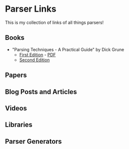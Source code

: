 # Parser Links

This is my collection of links of all things parsers!

## Books

- "Parsing Techniques - A Practical Guide" by Dick Grune
  - [First Edition](http://www.dickgrune.com/Books/PTAPG_2nd_Edition/) - [PDF](http://dickgrune.com/Books/PTAPG_1st_Edition/BookBody.pdf)
  - [Second Edition](http://www.dickgrune.com/Books/PTAPG_1st_Edition/)

## Papers

## Blog Posts and Articles

## Videos

## Libraries

## Parser Generators
